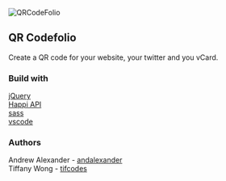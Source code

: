 ![QRCodeFolio](https://github.com/tiffanyAndrewProjectFour/tiffanyAndrewProjectFour/blob/master/asset/QRCodefolioScreenshot.png)

## QR Codefolio

Create a QR code for your website, your twitter and you vCard.

### Build with 

[jQuery](https://jquery.com/) </br>
[Happi API](https://happi.dev/) </br>
[sass](https://sass-lang.com/) </br>
[vscode](https://code.visualstudio.com/) </br>

### Authors

Andrew Alexander - [andalexander](https://github.com/andalexander) </br>
Tiffany Wong - [tifcodes](https://github.com/tifcodes)

